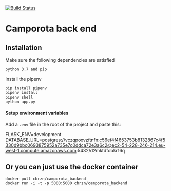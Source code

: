 [![Build Status](https://travis-ci.com/cbrzn/camporota_backend.svg?token=M9Rvxc6FJxunVdovxho3&branch=master)](https://travis-ci.com/cbrzn/camporota_backend)


# Camporota back end


## Installation
Make sure the following dependencies are satisfied
```
python 3.7 and pip
```
Install the pipenv
```
pip install pipenv
pipenv install
pipenv shell
python app.py
```
#### Setup environment variables

Add a `.env` file in the root of the project and paste this:

FLASK_ENV=development
DATABASE_URL=postgres://vczqpoxvzftnfn:c56ef4f4653753b8132867c4f5330d9bbc0693875952a735e7c0ddca72e3a6c2@ec2-54-228-246-214.eu-west-1.compute.amazonaws.com:5432/d2mktdfobkr16q

## Or you can just use the docker container
```
docker pull cbrzn/camporota_backend
docker run -i -t -p 5000:5000 cbrzn/camporota_backend
```